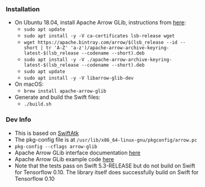 ### Installation
- On Ubuntu 18.04, install Apache Arrow GLib, instructions from [here](https://arrow.apache.org/install/):
    - `sudo apt update`
    - `sudo apt install -y -V ca-certificates lsb-release wget`
    - `wget https://apache.bintray.com/arrow/$(lsb_release --id --short | tr 'A-Z' 'a-z')/apache-arrow-archive-keyring-latest-$(lsb_release --codename --short).deb`
    - `sudo apt install -y -V ./apache-arrow-archive-keyring-latest-$(lsb_release --codename --short).deb`
    - `sudo apt update`
    - `sudo apt install -y -V libarrow-glib-dev`
- On macOS:
    - `brew install apache-arrow-glib`
- Generate and build the Swift files:
    - `./build.sh`

### Dev Info
- This is based on [SwiftAtk](https://github.com/rhx/SwiftAtk)
- The pkg-config file is at `/usr/lib/x86_64-linux-gnu/pkgconfig/arrow.pc`
- `pkg-config --cflags arrow-glib`
- Apache Arrow GLib interface documentation [here](https://arrow.apache.org/docs/c_glib/arrow-glib/)
- Apache Arrow GLib example code [here](https://github.com/apache/arrow/tree/master/c_glib/example)
- Note that the tests pass on Swift 5.3-RELEASE but do not build on Swift for Tensorflow 0.10. The library itself does successfully build on Swift for Tensorflow 0.10
